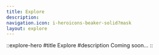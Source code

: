 ```yaml
---
title: Explore
description:
navigation.icon: i-heroicons-beaker-solid?mask
layout: explore
---
```


::explore-hero
#title
Explore
#description
Coming soon...
::
